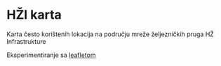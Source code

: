 # HŽI karta

Karta često korištenih lokacija na području mreže željezničkih pruga HŽ Infrastrukture

Eksperimentiranje sa [leafletom](https://leafletjs.com/)